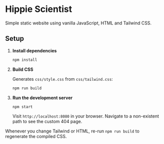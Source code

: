 # Hippie Scientist

Simple static website using vanilla JavaScript, HTML and Tailwind CSS.

## Setup

1. **Install dependencies**

   ```bash
   npm install
   ```

2. **Build CSS**

   Generates `css/style.css` from `css/tailwind.css`:

   ```bash
   npm run build
   ```

3. **Run the development server**

   ```bash
   npm start
   ```

   Visit `http://localhost:8080` in your browser. Navigate to a non-existent path to see the custom 404 page.

Whenever you change Tailwind or HTML, re-run `npm run build` to regenerate the compiled CSS.
